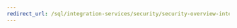 ```yaml
--- 
redirect_url: /sql/integration-services/security/security-overview-integration-services 
--- 
```

